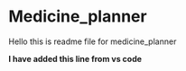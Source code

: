# Medicine_planner

Hello this is readme file for medicine_planner

<b>
I have added this line from vs code  
